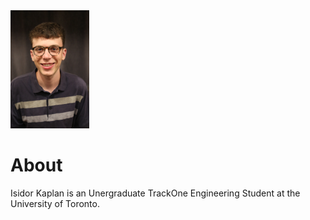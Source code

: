 <img src="https://raw.githubusercontent.com/isidorjkaplan/isidorjkaplan.github.io/master/images/portrait.JPG" alt="Portrait" title="Isidor Kaplan" width="25%" height="25%" />

# About
Isidor Kaplan is an Unergraduate TrackOne Engineering Student at the University of Toronto. 
